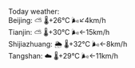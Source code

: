 Today weather:  
Beijing: ⛅️  🌡️+26°C 🌬️↙4km/h  
Tianjin: ⛅️  🌡️+30°C 🌬️←15km/h  
Shijiazhuang: 🌦   🌡️+32°C 🌬️←8km/h  
Tangshan: ☁️   🌡️+29°C 🌬️←11km/h  
